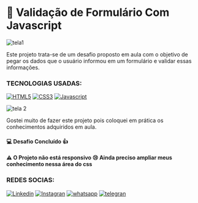 # 📝 Validação de Formulário Com Javascript

![tela1](https://github.com/Nayara12Silva/validacao_formulario/assets/104741196/d23cb8aa-c348-4e49-8c1d-4e54ce32effb)

Este projeto trata-se de um desafio proposto em aula com o objetivo de  pegar os dados que o usuário informou em um formulário e validar essas informações.

### TECNOLOGIAS USADAS:

[![HTML5](https://img.shields.io/badge/HTML5-E34F26?style=for-the-badge&logo=html5&logoColor=white
)]()
[![CSS3](https://img.shields.io/badge/CSS3-1572B6?style=for-the-badge&logo=css3&logoColor=white
)]()
[![Javascript](https://img.shields.io/badge/JavaScript-F7DF1E?style=for-the-badge&logo=javascript&logoColor=black
)]()

![tela 2](https://github.com/Nayara12Silva/validacao_formulario/assets/104741196/7f1c5f91-a047-4d23-9e8f-58f28fe693dc)

Gostei muito de fazer este projeto pois coloquei em prática os conhecimentos adquiridos em aula. 

#### 💻 Desafio Concluído 👍
#### ⚠  O Projeto não está responsivo 😢 Ainda preciso ampliar meus conhecimento nessa área do css

### REDES SOCIAS:

[![Linkedin](https://img.shields.io/badge/LinkedIn-0077B5?style=for-the-badge&logo=linkedin&logoColor=white)](https://www.linkedin.com/in/nayara-de-sousa-silva-425b6b238)
[![Instagran](https://img.shields.io/badge/Instagram-E4405F?style=for-the-badge&logo=instagram&logoColor=white)](https://instagran.com/nayarade77?igshid=ZDdkNTZiNTM=)
[![whatsapp](https://img.shields.io/badge/WhatsApp-25D366?style=for-the-badge&logo=whatsapp&logoColor=white
)](https://wa.me/5519983607624?text=Ol%C3%A1+%F0%9F%91%8B%2C++tudo+bem%3F)
[![telegran](https://img.shields.io/badge/Telegram-2CA5E0?style=for-the-badge&logo=telegram&logoColor=white
)](https://t.me/@Nayara_ackerman)

